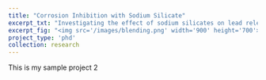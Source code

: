 ```yaml
---
title: "Corrosion Inhibition with Sodium Silicate"
excerpt_txt: "Investigating the effect of sodium silicates on lead release from lead-bearing pipes. [Publication](https://www.sciencedirect.com/science/article/pii/S0043135420310204?casa_token=FWqT-7a-pO8AAAAA:3CNy87DyYUZi5KqNaTX2WWH5K1QQbxErYff-tMUfm-CuJ5GL_T95eOxROyoIRc2MaMj66sh1EWI){:target='_blank'}"
excerpt_fig: "<img src='/images/blending.png' width='900' height='700'>"
project_type: 'phd'
collection: research
---
```


This is my sample project 2
